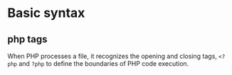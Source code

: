 # Basic syntax

## php **tags**
When PHP processes a file, it recognizes the opening and closing tags, `<?php` and `?php` to define the boundaries of PHP code execution.

